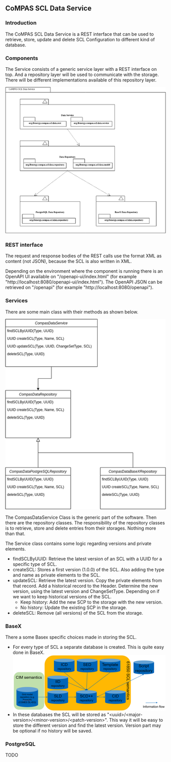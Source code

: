 <!--
SPDX-FileCopyrightText: 2021 Alliander N.V.

SPDX-License-Identifier: CC-BY-4.0
-->

## CoMPAS SCL Data Service

### Introduction
The CoMPAS SCL Data Service is a REST interface that can be used to retrieve, store, update and delete 
SCL Configuration to different kind of database. 

### Components
The Service consists of a generic service layer with a REST interface on top. And a repository layer 
will be used to communicate with the storage. There will be different implementations available of
this repository layer.

![Component Diagram](images/CoMPAS-SclDataService-ComponentDiagram.png)

### REST interface
The request and response bodies of the REST calls use the format XML as content (not JSON), because the SCL is also written in XML. 

Depending on the environment where the component is running there is an OpenAPI UI available on "/openapi-ui/index.html" (for example "http://localhost:8080/openapi-ui/index.html").
The OpenAPI JSON can be retrieved on "/openapi" (for example "http://localhost:8080/openapi").

### Services
There are some main class with their methods as shown below. 

![Class Diagram](images/CoMPAS-SclDataService-Classdiagram.png)

The CompasDataService Class is the generic part of the software. Then there are the repository classes.
The responsibility of the repository classes is to retrieve, store and delete entries from their storages.
Nothing more than that.

The Service class contains some logic regarding versions and private elements.
- findSCLByUUID: Retrieve the latest version of an SCL with a UUID for a specific type of SCL.
- createSCL: Stores a first version (1.0.0) of the SCL. Also adding the type and name as private elements to the SCL.
- updateSCL: Retrieve the latest version. Copy the private elements from that record. Add a historical record to the Header. 
  Determine the new version, using the latest version and ChangeSetType.
  Depending on if we want to keep historical versions of the SCL.
  - Keep history: Add the new SCP to the storage with the new version.
  - No history: Update the existing SCP in the storage.
- deleteSCL: Remove (all versions) of the SCL from the storage.

### BaseX
There a some Basex specific choices made in storing the SCL. 
- For every type of SCL a separate database is created. This is quite easy done in BaseX.
  ![Databases](images/CoMPAS-SclDataService-Databases.png)
- In these databases the SCL will be stored as "\<uuid\>/\<major-version\>/\<minor-version\>/\<patch-version\>". 
  This way it will be easy to store the different version and find the latest version.
  Version part may be optional if no history will be saved.
  
### PostgreSQL
TODO